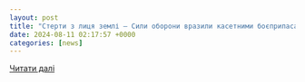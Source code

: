 ```yaml
---
layout: post
title: "Стерти з лиця землі — Сили оборони вразили касетними боєприпасами польовий табір ворога – АрміяInform"
date: 2024-08-11 02:17:57 +0000
categories: [news]
---
```


[Читати далі](https://armyinform.com.ua/2024/08/10/sterty-z-lyczya-zemli-syly-oborony-vrazyly-kasetnymy-boyeprypasamy-polovyj-tabir-voroga/)
